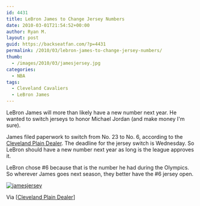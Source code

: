 ```yaml
---
id: 4431
title: LeBron James to Change Jersey Numbers
date: 2010-03-01T21:54:52+00:00
author: Ryan M.
layout: post
guid: https://backseatfan.com/?p=4431
permalink: /2010/03/lebron-james-to-change-jersey-numbers/
thumb:
  - /images/2010/03/jamesjersey.jpg
categories:
  - NBA
tags:
  - Cleveland Cavaliers
  - LeBron James
---
```


<div class="entry">
  <p>
    LeBron James will more than likely have a new number next year. He wanted to switch jerseys to honor Michael Jordan (and make money I'm sure).
  </p>

  <p>
    James filed paperwork to switch from No. 23 to No. 6, according to the <a href="http://www.cleveland.com/cavs/index.ssf/2010/03/lebron_james_files_application.html">Cleveland Plain Dealer</a>. The deadline for the jersey switch is Wednesday. So LeBron should have a new number next year as long is the league approves it.
  </p>

  <p>
    LeBron chose #6 because that is the number he had during the Olympics.  So wherever James goes next season, they better have the #6 jersey open.
  </p>

  <p>
    <a href="/images/2010/03/jamesjersey.jpg"><img class="size-full wp-image-4432 alignnone" title="jamesjersey" src="/images/2010/03/jamesjersey.jpg" alt="jamesjersey" width="298" height="368" srcset="/images/2010/03/jamesjersey.jpg 373w, /images/2010/03/jamesjersey-243x300.jpg 243w" sizes="(max-width: 298px) 100vw, 298px" /></a>
  </p>

  <p>
    Via [<a href="http://www.cleveland.com/cavs/index.ssf/2010/03/lebron_james_files_application.html">Cleveland Plain Dealer</a>]
  </p>
</div>
